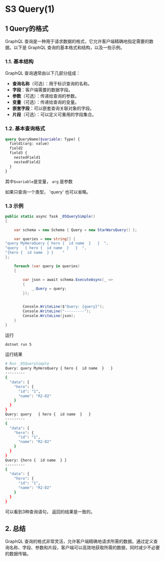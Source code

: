 # S3 Query(1)

## 1 Query的格式

GraphQL 查询是一种用于请求数据的格式，它允许客户端精确地指定需要的数据。以下是 GraphQL 查询的基本格式和结构，以及一些示例。

### 1.1. **基本结构**

GraphQL 查询通常由以下几部分组成：

- **查询名称**（可选）：用于标识查询的名称。
- **字段**：客户端需要的数据字段。
- **参数**（可选）：传递给查询的参数。
- **变量**（可选）：传递给查询的变量。
- **嵌套字段**：可以嵌套查询关联对象的字段。
- **片段**（可选）：可以定义可重用的字段集合。

### 1.2. **基本查询格式**

```graphql
query QueryName($variable: Type) {
  field1(arg: value)
  field2
  field3 {
    nestedField1
    nestedField2
  }
}
```

其中`$variable`是变量， `arg` 是参数

如果只查询一个类型， 'query' 也可以省略。

### 1.3 示例

~~~c#
public static async Task _05QuerySimple()
{

    var schema = new Schema { Query = new StarWarsQuery() };

    var queries = new string[] {
"query MyHeroQuery { hero {  id name  }   }  ",
"query   { hero {  id name  }   }  ",
"{hero {  id name  } }    "
};

    foreach (var query in queries)
    {

        var json = await schema.ExecuteAsync(_ =>
        {
            _.Query = query;
        });


        Console.WriteLine($"Query: {query}");
        Console.WriteLine("---------");
        Console.WriteLine(json);
    }
}
~~~

运行

~~~cmd
dotnet run 5
~~~

运行结果

~~~bash
# Run _05QuerySimple
Query: query MyHeroQuery { hero {  id name  }   }  
---------
{
  "data": {
    "hero": {
      "id": "1",
      "name": "R2-D2"
    }
  }
}
Query: query   { hero {  id name  }   }
---------
{
  "data": {
    "hero": {
      "id": "1",
      "name": "R2-D2"
    }
  }
}
Query: {hero {  id name  } }
---------
{
  "data": {
    "hero": {
      "id": "1",
      "name": "R2-D2"
    }
  }
}
~~~

可以看到3种查询语句， 返回的结果是一致的。 

## 2. **总结**

GraphQL 查询的格式非常灵活，允许客户端精确地请求所需的数据。通过定义查询名称、字段、参数和片段，客户端可以高效地获取所需的数据，同时减少不必要的数据传输。

